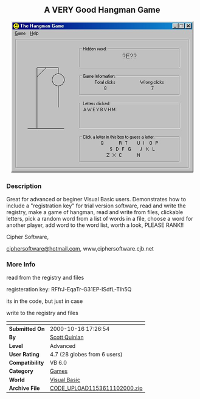 ﻿<div align="center">

## A VERY Good Hangman Game

<img src="PIC200011142130246083.jpg">
</div>

### Description

Great for advanced or beginer Visual Basic users. Demonstrates how to include a "registration key" for trial version software, read and write the registry, make a game of hangman, read and write from files, clickable letters, pick a random word from a list of words in a file, choose a word for another player, add word to the word list, worth a look, PLEASE RANK!!

Cipher Software,

ciphersoftware@hotmail.com, www,ciphersoftware.cjb.net
 
### More Info
 
read from the registry and files

registeration key: RFfrJ-EqaTr-G31EP-ISdfL-TIh5Q

its in the code, but just in case

write to the registry and files


<span>             |<span>
---                |---
**Submitted On**   |2000-10-16 17:26:54
**By**             |[Scott Quinlan](https://github.com/Planet-Source-Code/PSCIndex/blob/master/ByAuthor/scott-quinlan.md)
**Level**          |Advanced
**User Rating**    |4.7 (28 globes from 6 users)
**Compatibility**  |VB 6\.0
**Category**       |[Games](https://github.com/Planet-Source-Code/PSCIndex/blob/master/ByCategory/games__1-38.md)
**World**          |[Visual Basic](https://github.com/Planet-Source-Code/PSCIndex/blob/master/ByWorld/visual-basic.md)
**Archive File**   |[CODE\_UPLOAD1153611102000\.zip](https://github.com/Planet-Source-Code/scott-quinlan-a-very-good-hangman-game__1-12659/archive/master.zip)








